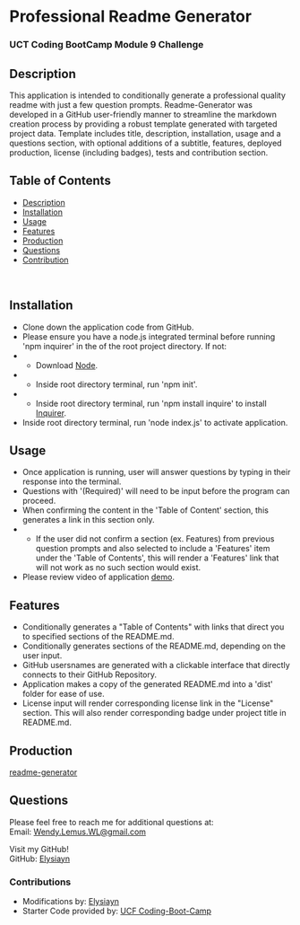# Professional Readme Generator

### UCT Coding BootCamp Module 9 Challenge

## Description

This application is intended to conditionally generate a professional quality readme with just a few question prompts. Readme-Generator was developed in a GitHub user-friendly manner to streamline the markdown creation process by providing a robust template generated with targeted project data. Template includes title, description, installation, usage and a questions section, with optional additions of a subtitle, features, deployed production, license (including badges), tests and contribution section.

## Table of Contents

- [Description](#Description)
- [Installation](#Installation)
- [Usage](#Usage)
- [Features](#Features)
- [Production](#Production)
- [Questions](#Questions)
- [Contribution](#Contribution)

<br>

## Installation

- Clone down the application code from GitHub.
- Please ensure you have a node.js integrated terminal before running 'npm inquirer' in the of the root project directory. If not:
- - Download [Node](https://nodejs.org/en/).
- - Inside root directory terminal, run 'npm init'.
- - Inside root directory terminal, run 'npm install inquire' to install [Inquirer](https://www.npmjs.com/package/inquirer#installation).
- Inside root directory terminal, run 'node index.js' to activate application.

## Usage

- Once application is running, user will answer questions by typing in their response into the terminal.
- Questions with '(Required)' will need to be input before the program can proceed.
- When confirming the content in the 'Table of Content' section, this generates a link in this section only.
- - If the user did not confirm a section (ex. Features) from previous question prompts and also selected to include a 'Features' item under the 'Table of Contents', this will render a 'Features' link that will not work as no such section would exist.
- Please review video of application [demo](https://youtu.be/jZtH6FnvjPU).

## Features

- Conditionally generates a "Table of Contents" with links that direct you to specified sections of the README.md.
- Conditionally generates sections of the README.md, depending on the user input.
- GitHub usersnames are generated with a clickable interface that directly connects to their GitHub Repository.
- Application makes a copy of the generated README.md into a 'dist' folder for ease of use.
- License input will render corresponding license link in the "License" section. This will also render corresponding badge under project title in README.md.

## Production

[readme-generator](https://Elysiayn.github.io/readme-generator/)

<!-- [![readme-generator](utils/images/screenshot.png)](https://Elysiayn.github.io/readme-generator/) -->

## Questions

Please feel free to reach me for additional questions at:
<br>
Email: Wendy.Lemus.WL@gmail.com

Visit my GitHub!
<br>
GitHub: [Elysiayn](https://github.com/Elysiayn)

### Contributions

- Modifications by: [Elysiayn](https://github.com/Elysiayn)
- Starter Code provided by: [UCF Coding-Boot-Camp](https://github.com/coding-boot-camp)
